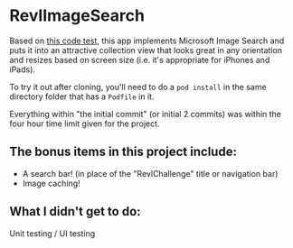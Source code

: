 # RevlImageSearch

Based on [this code test](CodeTest.md), this app implements Microsoft Image Search and puts it into an attractive collection view that looks great in any orientation and resizes based on screen size (i.e. it's appropriate for iPhones and iPads).

To try it out after cloning, you'll need to do a `pod install` in the same directory folder that has a `Podfile` in it.

Everything within "the initial commit" (or initial 2 commits) was within the four hour time limit given for the project.

## The bonus items in this project include:

- A search bar! (in place of the "RevlChallenge" title or navigation bar)
- Image caching!

## What I didn't get to do:

Unit testing / UI testing


